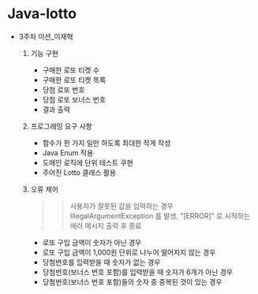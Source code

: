 #   Java-lotto
* 3주차 미션_이재혁

  1. 기능 구현
     - 구매한 로또 티켓 수 
     - 구매한 로또 티켓 목록
     - 당첨 로또 번호
     - 당첨 로또 보너스 번호
     - 결과 출력
     
  2. 프로그래밍 요구 사항
        - 함수가 한 가지 일만 하도록 최대한 작게 작성
        - Java Enum 적용
        - 도메인 로직에 단위 테스트 쿠현
        - 주어진 Lotto 클래스 활용

  3. 오류 제어
     >>  사용자가 잘못된 값을 입력하는 경우 IllegalArgumentException 를 발생, "[ERROR]" 로 시작하는 에러 메시지 출력 후 종료
        - 로또 구입 금액이 숫자가 아닌 경우
        - 로또 구입 금액이 1,000원 단위로 나누어 떨어지지 않는 경우
        - 당첨번호를 입력받을 때 숫자가 없는 경우
        - 당첨번호(보너스 번호 포함)를 입력받을 때 숫자가 6개가 아닌 경우
        - 당첨번호(보너스 번호 포함)들의 숫자 중 중복된 것이 있는 경우
  